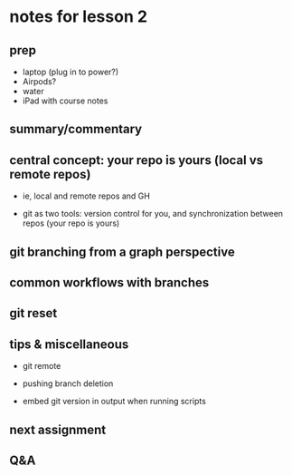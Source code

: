 # notes for lesson 2

## prep
- laptop (plug in to power?)
- Airpods?
- water 
- iPad with course notes

## summary/commentary



## central concept: your repo is yours (local vs remote repos)
- ie, local and remote repos and GH

- git as two tools: version control for you, and
    synchronization between repos (your repo is yours)


## git branching from a graph perspective


## common workflows with branches

## git reset




## tips & miscellaneous
- git remote
- pushing branch deletion

- embed git version in output when running scripts


## next assignment



## Q&A
